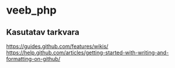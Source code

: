 # veeb_php
## Kasutatav tarkvara 
https://guides.github.com/features/wikis/
https://help.github.com/articles/getting-started-with-writing-and-formatting-on-github/
